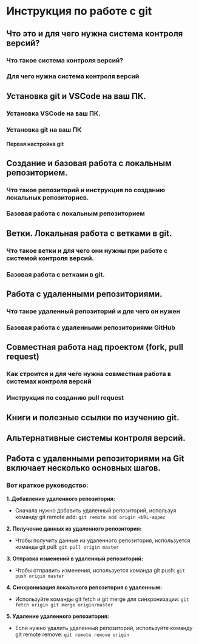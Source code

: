 # Инструкция по работе с git

## Что это и для чего нужна система контроля версий?

### Что такое система контроля версий?

### Для чего нужна система контроля версий

## Установка git и VSCode на ваш ПК.

### Установка VSCode на ваш ПК.

### Установка git на ваш ПК

#### Первая настройка git

## Создание и базовая работа с локальным репозиторием.

### Что такое репозиторий и инструкция по созданию локальных репозиториев.

### Базовая работа с локальным репозиторием

## Ветки. Локальная работа с ветками в git.

### Что такое ветки и для чего они нужны при работе с системой контроля версий.

### Базовая работа с ветками в git.

## Работа с удаленными репозиториями.

### Что такое удаленный репозиторий и для чего он нужен

### Базовая работа с удаленными репозиториями GitHub

## Совместная работа над проектом (fork, pull request)

### Как строится и для чего нужна совместная работа в системах контроля версий

### Инструкция по созданию pull request

## Книги и полезные ссылки по изучению git.

## Альтернативные системы контроля версий.

## Работа с удаленными репозиториями на Git включает несколько основных шагов.
### Вот краткое руководство:

**1. Добавление удаленного репозитория:** 
- Сначала нужно добавить удаленный репозиторий, используя команду git remote add:
`git remote add origin <URL-адрес`

**2. Получение данных из удаленного репозитория:** 
- Чтобы получить данные из удаленного репозитория, используется команда git pull:
`git pull origin master`

**3. Отправка изменений в удаленный репозиторий:** 
- Чтобы отправить изменения, используется команда git push:
`git push origin master`

**4. Синхронизация локального репозитория с удаленным:** 
- Используйте команды git fetch и git merge для синхронизации:
`git fetch origin
git merge origin/master`

**5. Удаление удаленного репозитория:** 
- Если нужно удалить удаленный репозиторий, используйте команду git remote remove:
`git remote remove origin`
